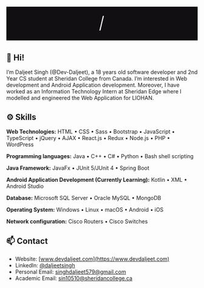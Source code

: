 ![Introduction](./intro.gif)

## 👋 Hi! 
I’m Daljeet Singh (@Dev-Daljeet), a 18 years old software developer and 2nd Year CS student at Sheridan College from Canada. I’m interested in Web development and Android Application development. Moreover, I have worked as an Information Technology Intern at Sheridan Edge where I modelled and engineered the Web Application for LIOHAN. 

## ⚙️ Skills

**Web Technologies:**
HTML • CSS • Sass • Bootstrap • JavaScript • TypeScript • jQuery • AJAX • React.js • Redux • Node.js • PHP • WordPress

**Programming languages:**
Java • C++ • C# • Python • Bash shell scripting

**Java Framework:**
JavaFx • JUnit 5/JUnit 4 • Spring Boot

**Android Application Development (Currently Learning):**
Kotlin • XML • Android Studio

**Database:**
Microsoft SQL Server • Oracle MySQL • MongoDB

**Operating System:**
Windows • Linux • macOS • Android • iOS

**Network configuration:**
Cisco Routers • Cisco Switches

## 📫 Contact
- Website: [www.devdaljeet.com](https://www.devdaljeet.com)
- LinkedIn: [@daljeetsingh](https://www.linkedin.com/in/daljeet-singh-/)
- Personal Email: singhdaljeet579@gmail.com
- Academic Email: sin10510@sheridancollege.ca


